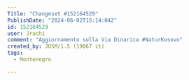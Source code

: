 ```yaml
---
Title: "Changeset #152164529"
PublishDate: "2024-06-02T15:14:04Z"
id: 152164529
user: Jrachi
comment: "Aggiornamento sulla Via Dinarica #NaturKosovo"
created_by: JOSM/1.5 (19067 it)
tags:
  - Montenegro

---
```

